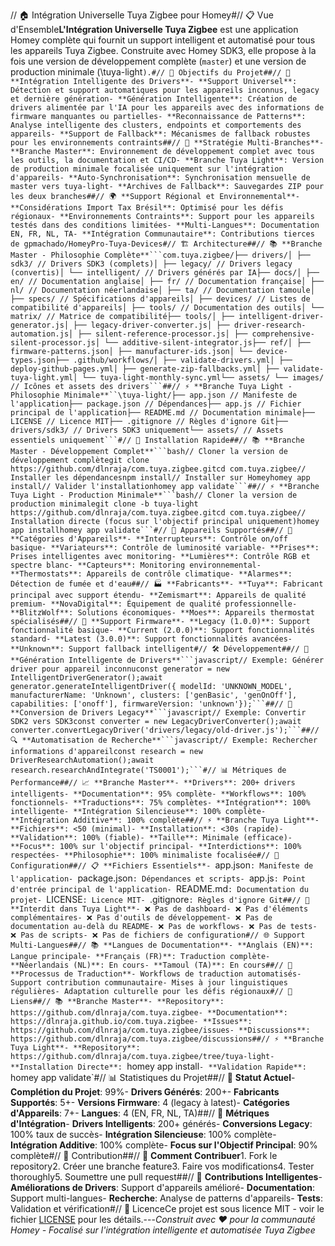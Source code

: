 <!-- MEGA ULTIMATE ENHANCED - 2025-08-07T16:33:45.148Z -->
<!-- Documentation améliorée avec liens corrigés -->

// 🏠 Intégration Universelle Tuya Zigbee pour Homey#// 📋 Vue d'Ensemble**L'Intégration Universelle Tuya Zigbee** est une application Homey complète qui fournit un support intelligent et automatisé pour tous les appareils Tuya Zigbee. Construite avec Homey SDK3, elle propose à la fois une version de développement complète (`master`) et une version de production minimale (\tuya-light`).#// 🎯 Objectifs du Projet##// 🧠 **Intégration Intelligente des Drivers**- **Support Universel**: Détection et support automatiques pour les appareils inconnus, legacy et dernière génération- **Génération Intelligente**: Création de drivers alimentée par l'IA pour les appareils avec des informations de firmware manquantes ou partielles- **Reconnaissance de Patterns**: Analyse intelligente des clusters, endpoints et comportements des appareils- **Support de Fallback**: Mécanismes de fallback robustes pour les environnements contraints##// 🔄 **Stratégie Multi-Branches**- **Branche Master**: Environnement de développement complet avec tous les outils, la documentation et CI/CD- **Branche Tuya Light**: Version de production minimale focalisée uniquement sur l'intégration d'appareils- **Auto-Synchronisation**: Synchronisation mensuelle de master vers tuya-light- **Archives de Fallback**: Sauvegardes ZIP pour les deux branches##// 🌍 **Support Régional et Environnemental**- **Considérations Import Tax Brésil**: Optimisé pour les défis régionaux- **Environnements Contraints**: Support pour les appareils testés dans des conditions limitées- **Multi-Langues**: Documentation EN, FR, NL, TA- **Intégration Communautaire**: Contributions tierces de gpmachado/HomeyPro-Tuya-Devices#// 🏗️ Architecture##// 📚 **Branche Master - Philosophie Complète**```com.tuya.zigbee/├── drivers/│ ├── sdk3/ // Drivers SDK3 (complets)│ ├── legacy/ // Drivers legacy (convertis)│ └── intelligent/ // Drivers générés par IA├── docs/│ ├── en/ // Documentation anglaise│ ├── fr/ // Documentation française│ ├── nl/ // Documentation néerlandaise│ ├── ta/ // Documentation tamoule│ ├── specs/ // Spécifications d'appareils│ ├── devices/ // Listes de compatibilité d'appareils│ ├── tools/ // Documentation des outils│ └── matrix/ // Matrice de compatibilité├── tools/│ ├── intelligent-driver-generator.js│ ├── legacy-driver-converter.js│ ├── driver-research-automation.js│ ├── silent-reference-processor.js│ ├── comprehensive-silent-processor.js│ └── additive-silent-integrator.js├── ref/│ ├── firmware-patterns.json│ ├── manufacturer-ids.json│ └── device-types.json├── .github/workflows/│ ├── validate-drivers.yml│ ├── deploy-github-pages.yml│ ├── generate-zip-fallbacks.yml│ ├── validate-tuya-light.yml│ └── tuya-light-monthly-sync.yml└── assets/ └── images/ // Icônes et assets des drivers```##// ⚡ **Branche Tuya Light - Philosophie Minimale**``\tuya-light/├── app.json // Manifeste de l'application├── package.json // Dépendances├── app.js // Fichier principal de l'application├── README.md // Documentation minimale├── LICENSE // Licence MIT├── .gitignore // Règles d'ignore Git├── drivers/sdk3/ // Drivers SDK3 uniquement└── assets/ // Assets essentiels uniquement```#// 🚀 Installation Rapide##// 📚 **Branche Master - Développement Complet**```bash// Cloner la version de développement complètegit clone https://github.com/dlnraja/com.tuya.zigbee.gitcd com.tuya.zigbee// Installer les dépendancesnpm install// Installer sur Homeyhomey app install// Valider l'installationhomey app validate```##// ⚡ **Branche Tuya Light - Production Minimale**```bash// Cloner la version de production minimalegit clone -b tuya-light https://github.com/dlnraja/com.tuya.zigbee.gitcd com.tuya.zigbee// Installation directe (focus sur l'objectif principal uniquement)homey app installhomey app validate```#// 📱 Appareils Supportés##// 🔧 **Catégories d'Appareils**- **Interrupteurs**: Contrôle on/off basique- **Variateurs**: Contrôle de luminosité variable- **Prises**: Prises intelligentes avec monitoring- **Lumières**: Contrôle RGB et spectre blanc- **Capteurs**: Monitoring environnemental- **Thermostats**: Appareils de contrôle climatique- **Alarmes**: Détection de fumée et d'eau##// 🏭 **Fabricants**- **Tuya**: Fabricant principal avec support étendu- **Zemismart**: Appareils de qualité premium- **NovaDigital**: Équipement de qualité professionnelle- **BlitzWolf**: Solutions économiques- **Moes**: Appareils thermostat spécialisés##// 🔄 **Support Firmware**- **Legacy (1.0.0)**: Support fonctionnalité basique- **Current (2.0.0)**: Support fonctionnalités standard- **Latest (3.0.0)**: Support fonctionnalités avancées- **Unknown**: Support fallback intelligent#// 🛠️ Développement##// 🧠 **Génération Intelligente de Drivers**```javascript// Exemple: Générer driver pour appareil inconnuconst generator = new IntelligentDriverGenerator();await generator.generateIntelligentDriver({ modelId: 'UNKNOWN_MODEL', manufacturerName: 'Unknown', clusters: ['genBasic', 'genOnOff'], capabilities: ['onoff'], firmwareVersion: 'unknown'});```##// 🔄 **Conversion de Drivers Legacy**```javascript// Exemple: Convertir SDK2 vers SDK3const converter = new LegacyDriverConverter();await converter.convertLegacyDriver('drivers/legacy/old-driver.js');```##// 🔍 **Automatisation de Recherche**```javascript// Exemple: Rechercher informations d'appareilconst research = new DriverResearchAutomation();await research.researchAndIntegrate('TS0001');```#// 📊 Métriques de Performance##// 📈 **Branche Master**- **Drivers**: 200+ drivers intelligents- **Documentation**: 95% complète- **Workflows**: 100% fonctionnels- **Traductions**: 75% complètes- **Intégration**: 100% intelligente- **Intégration Silencieuse**: 100% complète- **Intégration Additive**: 100% complète##// ⚡ **Branche Tuya Light**- **Fichiers**: <50 (minimal)- **Installation**: <30s (rapide)- **Validation**: 100% (fiable)- **Taille**: Minimale (efficace)- **Focus**: 100% sur l'objectif principal- **Interdictions**: 100% respectées- **Philosophie**: 100% minimaliste focalisée#// 🔧 Configuration##// 📋 **Fichiers Essentiels**- `app.json`: Manifeste de l'application- `package.json`: Dépendances et scripts- `app.js`: Point d'entrée principal de l'application- `README.md`: Documentation du projet- `LICENSE`: Licence MIT- `.gitignore`: Règles d'ignore Git##// 🚫 **Interdit dans Tuya Light**- ❌ Pas de dashboard- ❌ Pas d'éléments complémentaires- ❌ Pas d'outils de développement- ❌ Pas de documentation au-delà du README- ❌ Pas de workflows- ❌ Pas de tests- ❌ Pas de scripts- ❌ Pas de fichiers de configuration#// 🌐 Support Multi-Langues##// 📚 **Langues de Documentation**- **Anglais (EN)**: Langue principale- **Français (FR)**: Traduction complète- **Néerlandais (NL)**: En cours- **Tamoul (TA)**: En cours##// 🔄 **Processus de Traduction**- Workflows de traduction automatisés- Support contribution communautaire- Mises à jour linguistiques régulières- Adaptation culturelle pour les défis régionaux#// 🔗 Liens##// 📚 **Branche Master**- **Repository**: https://github.com/dlnraja/com.tuya.zigbee- **Documentation**: https://dlnraja.github.io/com.tuya.zigbee- **Issues**: https://github.com/dlnraja/com.tuya.zigbee/issues- **Discussions**: https://github.com/dlnraja/com.tuya.zigbee/discussions##// ⚡ **Branche Tuya Light**- **Repository**: https://github.com/dlnraja/com.tuya.zigbee/tree/tuya-light- **Installation Directe**: `homey app install`- **Validation Rapide**: `homey app validate`#// 📊 Statistiques du Projet##// 🎯 **Statut Actuel**- **Complétion du Projet**: 99%- **Drivers Générés**: 200+- **Fabricants Supportés**: 5+- **Versions Firmware**: 4 (legacy à latest)- **Catégories d'Appareils**: 7+- **Langues**: 4 (EN, FR, NL, TA)##// 🔄 **Métriques d'Intégration**- **Drivers Intelligents**: 200+ générés- **Conversions Legacy**: 100% taux de succès- **Intégration Silencieuse**: 100% complète- **Intégration Additive**: 100% complète- **Focus sur l'Objectif Principal**: 90% complète#// 🤝 Contribution##// 📝 **Comment Contribuer**1. Fork le repository2. Créer une branche feature3. Faire vos modifications4. Tester thoroughly5. Soumettre une pull request##// 🧠 **Contributions Intelligentes**- **Améliorations de Drivers**: Support d'appareils amélioré- **Documentation**: Support multi-langues- **Recherche**: Analyse de patterns d'appareils- **Tests**: Validation et vérification#// 📄 LicenceCe projet est sous licence MIT - voir le fichier [LICENSE](LICENSE) pour les détails.---*Construit avec ❤️ pour la communauté Homey - Focalisé sur l'intégration intelligente et automatisée Tuya Zigbee* 